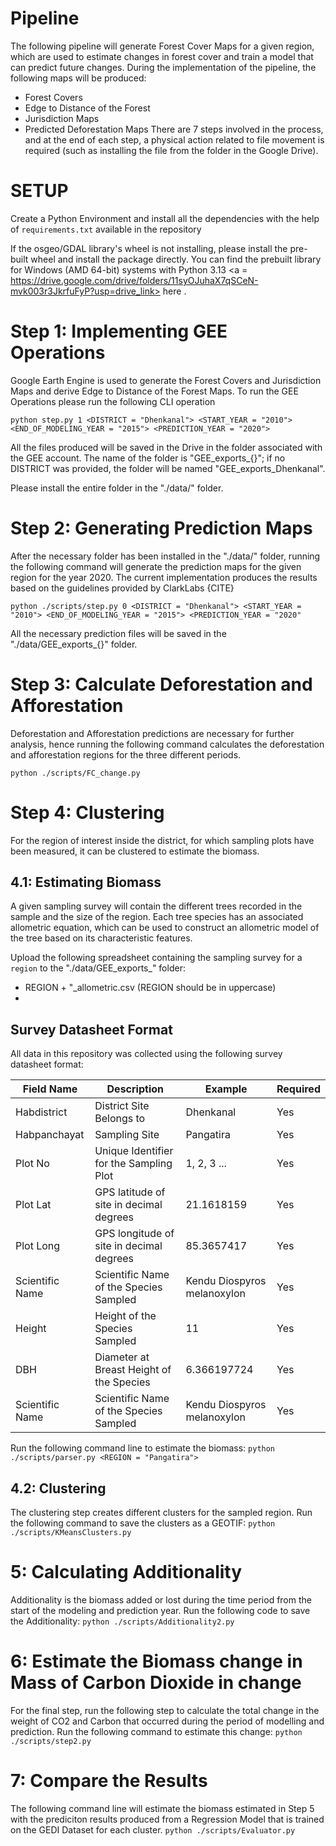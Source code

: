 
# Pipeline
The following pipeline will generate Forest Cover Maps for a given region, which are used to estimate changes in forest cover and train a model that can predict future changes. During the implementation of the pipeline, the following maps will be produced:
* Forest Covers
* Edge to Distance of the Forest
* Jurisdiction Maps
* Predicted Deforestation Maps
There are 7 steps involved in the process, and at the end of each step, a physical action related to file movement is required (such as installing the file from the folder in the Google Drive).

# SETUP

Create a Python Environment and install all the dependencies with the help of `requirements.txt` available in the repository

If the osgeo/GDAL library's wheel is not installing, please install the pre-built wheel and install the package directly. You can find the prebuilt library for Windows (AMD 64-bit) systems with Python 3.13 <a = https://drive.google.com/drive/folders/11syOJuhaX7qSCeN-mvk003r3JkrfuFyP?usp=drive_link> here </a>.


# Step 1: Implementing GEE Operations
Google Earth Engine is used to generate the Forest Covers and Jurisdiction Maps and derive Edge to Distance of the Forest Maps. To run the GEE Operations please run the following CLI operation

`python step.py 1 <DISTRICT = "Dhenkanal"> <START_YEAR = "2010"> <END_OF_MODELING_YEAR = "2015"> <PREDICTION_YEAR = "2020">`

All the files produced will be saved in the Drive in the folder associated with the GEE account. The name of the folder is "GEE_exports_{<DISTRICT>}"; if no DISTRICT was provided, the folder will be named "GEE_exports_Dhenkanal".

Please install the entire folder in the "./data/" folder.

# Step 2: Generating Prediction Maps
After the necessary folder has been installed in the "./data/" folder, running the following command will generate the prediction maps for the given region for the year 2020. The current implementation produces the results based on the guidelines provided by ClarkLabs {CITE}

`python ./scripts/step.py 0 <DISTRICT = "Dhenkanal"> <START_YEAR = "2010"> <END_OF_MODELING_YEAR = "2015"> <PREDICTION_YEAR = "2020"`

All the necessary prediction files will be saved in the "./data/GEE_exports_{<DISTRICT>}" folder.

# Step 3: Calculate Deforestation and Afforestation
Deforestation and Afforestation predictions are necessary for further analysis, hence running the following command calculates the deforestation and afforestation regions for the three different periods.

`python ./scripts/FC_change.py`

# Step 4: Clustering
For the region of interest inside the district, for which sampling plots have been measured, it can be clustered to estimate the biomass.

## 4.1: Estimating Biomass
A given sampling survey will contain the different trees recorded in the sample and the size of the region. Each tree species has an associated allometric equation, which can be used to construct an allometric model of the tree based on its characteristic features. 

Upload the following spreadsheet containing the sampling survey for a `region` to the 
"./data/GEE_exports_<DISTRICT>" folder:
* REGION + "_allometric.csv (REGION should be in uppercase)
* 
## Survey Datasheet Format

All data in this repository was collected using the following survey datasheet format:

| Field Name       | Description                                | Example                    | Required |
|------------------|--------------------------------------------|----------------------------|----------|
| Habdistrict      | District Site Belongs to                   | Dhenkanal                  | Yes      |
| Habpanchayat     | Sampling Site                              | Pangatira                  | Yes      |
| Plot No          | Unique Identifier for the Sampling Plot    | 1, 2, 3 ...                | Yes      |
| Plot Lat         | GPS latitude of site in decimal degrees    | 21.1618159                 | Yes      |
| Plot Long        | GPS longitude of site in decimal degrees   | 85.3657417                 | Yes      |
| Scientific Name  | Scientific Name of the Species Sampled     | Kendu Diospyros melanoxylon| Yes      |
| Height           | Height of the Species Sampled              | 11                         | Yes      |
| DBH              | Diameter at Breast Height of the Species   | 6.366197724                | Yes      |
| Scientific Name  | Scientific Name of the Species Sampled     | Kendu Diospyros melanoxylon| Yes      |


Run the following command line to estimate the biomass:
`python ./scripts/parser.py <REGION = "Pangatira">`

## 4.2: Clustering
The clustering step creates different clusters for the sampled region. Run the following command to save the clusters as a GEOTIF:
`python ./scripts/KMeansClusters.py`

# 5: Calculating Additionality
Additionality is the biomass added or lost during the time period from the start of the modeling and prediction year. Run the following code to save the Additionality:
`python ./scripts/Additionality2.py`

# 6: Estimate the Biomass change in Mass of Carbon Dioxide in change
For the final step, run the following step to calculate the total change in the weight of CO2 and Carbon that occurred during the period of modelling and prediction. Run the following command to estimate this change:
`python ./scripts/step2.py`

# 7: Compare the Results
The following command line will estimate the biomass estimated in Step 5 with the prediciton results produced from a Regression Model that is trained on the GEDI Dataset for each cluster.
`python ./scripts/Evaluator.py`
